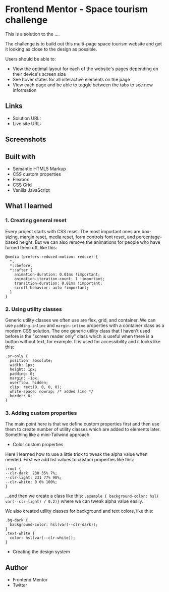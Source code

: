 # Frontend Mentor - Space tourism challenge

This is a solution to the ....

The challenge is to build out this multi-page space tourism website and get it looking as close to the design as possible.

Users should be able to:

- View the optimal layout for each of the website's pages depending on their device's screen size
- See hover states for all interactive elements on the page
- View each page and be able to toggle between the tabs to see new information

## Links

- Solution URL:
- Live site URL:

## Screenshots

## Built with

- Semantic HTML5 Markup
- CSS custom properties
- Flexbox
- CSS Grid
- Vanilla JavaScript

## What I learned

### 1. Creating general reset

Every project starts with CSS reset. The most important ones are box-sizing, margin reset, media reset, form controls font reset, and percentage-based height. But we can also remove the animations for people who have turned them off, like this:

```
@media (prefers-reduced-motion: reduce) {
  *,
  *::before,
  *::after {
    animation-duration: 0.01ms !important;
    animation-iteration-count: 1 !important;
    transition-duration: 0.01ms !important;
    scroll-behavior: auto !important;
  }
}
```

### 2. Using utility classes

Generic utility classes we often use are flex, grid, and container. We can use `padding-inline` and `margin-inline` properties with a container class as a modern CSS solution. The one generic utility class that I haven't used before is the "screen reader only" class which is useful when there is a button without text, for example. It is used for accessibility and it looks like this:

```
.sr-only {
  position: absolute;
  width: 1px;
  height: 1px;
  padding: 0;
  margin: -1px;
  overflow: hidden;
  clip: rect(0, 0, 0, 0);
  white-space: nowrap; /* added line */
  border: 0;
}
```

### 3. Adding custom properties

The main point here is that we define custom properties first and then use them to create number of utility classes which are added to elements later. Something like a mini-Tailwind approach.

- Color custom properties

Here I learned how to use a little trick to tweak the alpha value when needed. First we add hsl values to custom properties like this:

```
:root {
--clr-dark: 230 35% 7%;
--clr-light: 231 77% 90%;
--clr-white: 0 0% 100%;
}
```

...and then we create a class like this: `.example { background-color: hsl( var(--clr-light) / 0.2)}` where we can tweak alpha value easily.

We also created utility classes for background and text colors, like this:

```
.bg-dark {
  background-color: hsl(var(--clr-dark));
}
.text-white {
  color: hsl(var(--clr-white));
}
```

- Creating the design system

## Author

- Frontend Mentor
- Twitter

```

```

```

```
